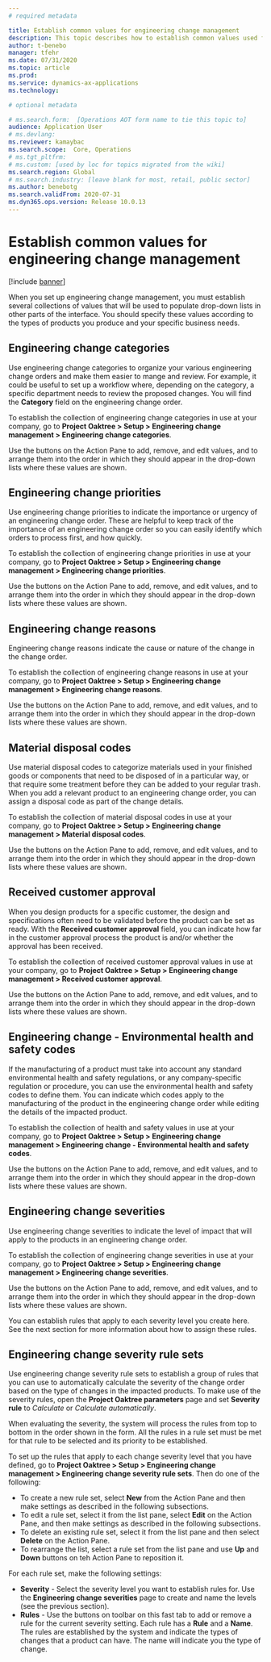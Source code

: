 ```yaml
---
# required metadata

title: Establish common values for engineering change management
description: This topic describes how to establish common values used for parameters in various parts of engineering change management.
author: t-benebo
manager: tfehr
ms.date: 07/31/2020
ms.topic: article
ms.prod: 
ms.service: dynamics-ax-applications
ms.technology: 

# optional metadata

# ms.search.form:  [Operations AOT form name to tie this topic to]
audience: Application User
# ms.devlang: 
ms.reviewer: kamaybac
ms.search.scope:  Core, Operations
# ms.tgt_pltfrm: 
# ms.custom: [used by loc for topics migrated from the wiki]
ms.search.region: Global
# ms.search.industry: [leave blank for most, retail, public sector]
ms.author: benebotg
ms.search.validFrom: 2020-07-31
ms.dyn365.ops.version: Release 10.0.13
---
```


# Establish common values for engineering change management

[!include [banner](../includes/banner.md)]

When you set up engineering change management, you must establish several collections of values that will be used to populate drop-down lists in other parts of the interface. You should specify these values according to the types of products you produce and your specific business needs.

## Engineering change categories

Use engineering change categories to organize your various engineering change orders and make them easier to mange and review.  For example, it could be useful to set up a workflow where, depending on the category, a specific department needs to review the proposed changes. You will find the **Category** field on the engineering change order.

To establish the collection of engineering change categories in use at your company, go to **Project Oaktree \> Setup \> Engineering change management \> Engineering change categories**.

Use the buttons on the Action Pane to add, remove, and edit values, and to arrange them into the order in which they should appear in the drop-down lists where these values are shown.

## Engineering change priorities

Use engineering change priorities to indicate the importance or urgency of an engineering change order. These are helpful to keep track of the importance of an engineering change order so you can easily identify which orders to process first, and how quickly.

To establish the collection of engineering change priorities in use at your company, go to **Project Oaktree \> Setup \> Engineering change management \> Engineering change priorities**.

Use the buttons on the Action Pane to add, remove, and edit values, and to arrange them into the order in which they should appear in the drop-down lists where these values are shown.

## Engineering change reasons

Engineering change reasons indicate the cause or nature of the change in the change order.

To establish the collection of engineering change reasons in use at your company, go to **Project Oaktree \> Setup \> Engineering change management \> Engineering change reasons**.

Use the buttons on the Action Pane to add, remove, and edit values, and to arrange them into the order in which they should appear in the drop-down lists where these values are shown.

## Material disposal codes

Use material disposal codes to categorize materials used in your finished goods or components that need to be disposed of in a particular way, or that require some treatment before they can be added to your regular trash. When you add a relevant product to an engineering change order, you can assign a disposal code as part of the change details.

To establish the collection of material disposal codes in use at your company, go to **Project Oaktree \> Setup \> Engineering change management \> Material disposal codes**.

Use the buttons on the Action Pane to add, remove, and edit values, and to arrange them into the order in which they should appear in the drop-down lists where these values are shown.

## Received customer approval

When you design products for a specific customer, the design and specifications often need to be validated before the product can be set as ready. With the **Received customer approval** field, you can indicate how far in the customer approval process the product is and/or whether the approval has been received.

To establish the collection of received customer approval values in use at your company, go to **Project Oaktree \> Setup \> Engineering change management \> Received customer approval**.

Use the buttons on the Action Pane to add, remove, and edit values, and to arrange them into the order in which they should appear in the drop-down lists where these values are shown.

## Engineering change - Environmental health and safety codes

If the manufacturing of a product must take into account any standard environmental health and safety regulations, or any company-specific regulation or procedure, you can use the environmental health and safety codes to define them. You can indicate which codes apply to the manufacturing of the product in the engineering change order while editing the details of the impacted product.

To establish the collection of health and safety values in use at your company, go to **Project Oaktree \> Setup \> Engineering change management \> Engineering change - Environmental health and safety codes**.

Use the buttons on the Action Pane to add, remove, and edit values, and to arrange them into the order in which they should appear in the drop-down lists where these values are shown.

## Engineering change severities

Use engineering change severities to indicate the level of impact that will apply to the products in an engineering change order.

To establish the collection of engineering change severities in use at your company, go to **Project Oaktree \> Setup \> Engineering change management \> Engineering change severities**.

Use the buttons on the Action Pane to add, remove, and edit values, and to arrange them into the order in which they should appear in the drop-down lists where these values are shown.

You can establish rules that apply to each severity level you create here. See the next section for more information about how to assign these rules.

## Engineering change severity rule sets

Use engineering change severity rule sets to establish a group of rules that you can use to automatically calculate the severity of the change order based on the type of changes in the impacted products. To make use of the severity rules, open the **Project Oaktree parameters** page and set **Severity rule** to *Calculate* or *Calculate automatically*.

When evaluating the severity, the system will process the rules from top to bottom in the order shown in the form. All the rules in a rule set must be met for that rule to be selected and its priority to be established.

To set up the rules that apply to each change severity level that you have defined, go to **Project Oaktree \> Setup \> Engineering change management \> Engineering change severity rule sets**. Then do one of the following:

- To create a new rule set, select **New** from the Action Pane and then make settings as described in the following subsections.
- To edit a rule set, select it from the list pane, select **Edit** on the Action Pane, and then make settings as described in the following subsections.
- To delete an existing rule set, select it from the list pane and then select **Delete** on the Action Pane.
- To rearrange the list, select a rule set from the list pane and use **Up** and **Down** buttons on teh Action Pane to reposition it.

For each rule set, make the following settings:

- **Severity** - Select the severity level you want to establish rules for. Use the **Engineering change severities** page to create and name the levels (see the previous section).
- **Rules** - Use the buttons on toolbar on this fast tab to add or remove a rule for the current severity setting. Each rule has a **Rule** and a **Name**. <!-- KFM Where do these rules come from? Should we define each of them here? What is the Name for? --> The rules are established by the system and indicate the types of changes that a product can have. The name will indicate you the type of change.
